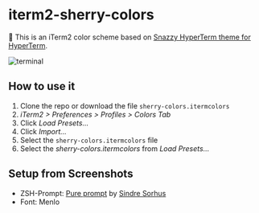 # iterm2-sherry-colors
🌸 This is an iTerm2 color scheme based on [Snazzy HyperTerm theme for HyperTerm](https://github.com/sindresorhus/hyperterm-snazzy).

![terminal](http://ww1.sinaimg.cn/large/006tNc79gw1f76fvq7emyj30uc0oqwir.jpg)

## How to use it

1. Clone the repo or download the file `sherry-colors.itermcolors`
2. *iTerm2 > Preferences > Profiles > Colors Tab*
3. Click *Load Presets...*
4. Click *Import...*
5. Select the `sherry-colors.itermcolors` file
5. Select the *sherry-colors.itermcolors* from *Load Presets...*

## Setup from Screenshots
- ZSH-Prompt: [Pure prompt](https://github.com/sindresorhus/pure) by [Sindre Sorhus](https://github.com/sindresorhus)
- Font: Menlo
